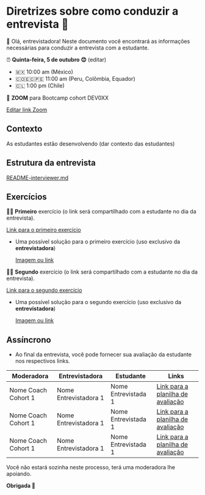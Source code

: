 # **Diretrizes** sobre como conduzir a entrevista 📝

👋 Olá, entrevistadora! Neste documento você encontrará as informações necessárias para conduzir a entrevista com a estudante.

⏰ **Quinta-feira, 5 de outubro 😊** (editar)

- 🇲🇽 10:00 am (México)
- 🇨🇴🇪🇨🇵🇪 11:00 am (Peru, Colômbia, Equador)
- 🇨🇱 1:00 pm (Chile)

📲 **ZOOM** para Bootcamp cohort DEV0XX

[Editar link Zoom](https://laboratoria-la.zoom.us/)

## Contexto

As estudantes estão desenvolvendo (dar contexto das estudantes)

## Estrutura da entrevista
[README-interviewer.md](./README-interviewer.md)

## Exercícios

🏋️‍♀️ **Primeiro** exercício (o link será compartilhado com a estudante no dia da entrevista).

[Link para o primeiro exercício](https://curriculum.laboratoria.la/es/topics/javascript/arrays/practice/compute-sum-between)

- Uma possível solução para o primeiro exercício (uso exclusivo da **entrevistadora**)
    
    [Imagem ou link](https://www.google.com)
    

🚴‍♀️ **Segundo** exercício (o link será compartilhado com a estudante no dia da entrevista).

[Link para o segundo exercício](https://curriculum.laboratoria.la/es/topics/javascript/flow-control/code-challenges/count-vowels)

- Uma possível solução para o segundo exercício (uso exclusivo da **entrevistadora**)
    
    [Imagem ou link](https://www.google.com)
    

## Assíncrono

- Ao final da entrevista, você pode fornecer sua avaliação da estudante nos respectivos links.

| Moderadora | Entrevistadora | Estudante | Links |
| --- | --- | --- | --- |
| Nome Coach Cohort 1 | Nome Entrevistadora 1 | Nome Entrevistada 1 | [Link para a planilha de avaliação](https://docs.google.com/spreadsheets/d/1aAL4r4sEqdVZEVgqm5iYJAhBLeeZxLAZ4egoqxH2-ys/edit?usp=sharing) |
| Nome Coach Cohort 1 | Nome Entrevistadora 1 | Nome Entrevistada 1 | [Link para a planilha de avaliação](https://docs.google.com/spreadsheets/d/1aAL4r4sEqdVZEVgqm5iYJAhBLeeZxLAZ4egoqxH2-ys/edit?usp=sharing) |
| Nome Coach Cohort 1 | Nome Entrevistadora 1 | Nome Entrevistada 1 | [Link para a planilha de avaliação](https://docs.google.com/spreadsheets/d/1aAL4r4sEqdVZEVgqm5iYJAhBLeeZxLAZ4egoqxH2-ys/edit?usp=sharing) |

Você não estará sozinha neste processo, terá uma moderadora lhe apoiando.

**Obrigada 💛**
